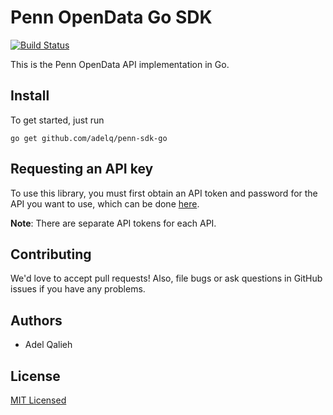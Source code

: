 # Penn OpenData Go SDK

[![Build Status](https://travis-ci.org/adelq/gopenn.svg?branch=master)](https://travis-ci.org/adelq/gopenn)

This is the Penn OpenData API implementation in Go.

## Install

To get started, just run

```
go get github.com/adelq/penn-sdk-go
```

## Requesting an API key

To use this library, you must first obtain an API token and password for the API you want to use, which can be done [here](https://esb.isc-seo.upenn.edu/8091/documentation/#security).

**Note**: There are separate API tokens for each API.

## Contributing

We'd love to accept pull requests! Also, file bugs or ask questions in GitHub issues if you have any problems.

## Authors

* Adel Qalieh

## License

[MIT Licensed](LICENSE)
